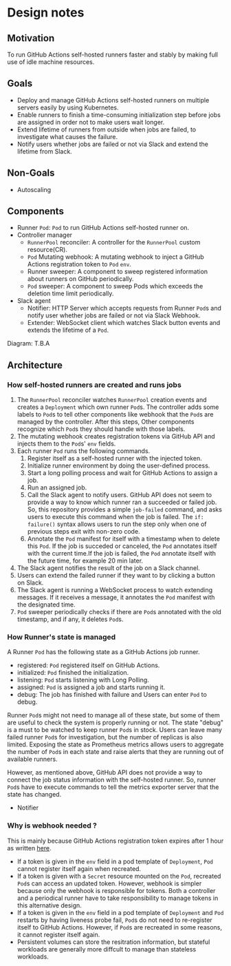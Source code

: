 Design notes
============

Motivation
----------

To run GitHub Actions self-hosted runners faster and stably by making full use of
idle machine resources.

Goals
-----

- Deploy and manage GitHub Actions self-hosted runners on multiple servers easily
  by using Kubernetes.
- Enable runners to finish a time-consuming initialization step before jobs are
  assigned in order not to make users wait longer.
- Extend lifetime of runners from outside when jobs are failed, to investigate
  what causes the failure.
- Notify users whether jobs are failed or not via Slack and extend the lifetime
  from Slack.

Non-Goals
---------

- Autoscaling

Components
------------

- Runner `Pod`: `Pod` to run GitHub Actions self-hosted runner on.
- Controller manager
  - `RunnerPool` reconciler: A controller for the `RunnerPool` custom resource(CR).
  -  `Pod` Mutating webhook: A mutating webhook to inject a GitHub Actions
     registration token to `Pod` `env`.
  - Runner sweeper: A component to sweep registered information about runners
    on GitHub periodically.
  - `Pod` sweeper: A component to sweep Pods which exceeds the deletion time
    limit periodically.
- Slack agent
  - Notifier: HTTP Server which accepts requests from Runner `Pod`s and notify user
    whether jobs are failed or not via Slack Webhook.
  - Extender: WebSocket client which watches Slack button events and extends the
    lifetime of a `Pod`.

Diagram: T.B.A

Architecture
------------

### How self-hosted runners are created and runs jobs

1. The `RunnerPool` reconciler watches `RunnerPool` creation events and creates
  a `Deployment` which own runner `Pod`s. The controller adds some labels to
  `Pod`s to tell other components like webhook that the `Pod`s are managed by
  the controller. After this steps, Other components recognize which `Pod`s
  they should handle with those labels.
1. The mutating webhook creates registration tokens via GitHub API and injects
  them to the `Pod`s' `env` fields.
1. Each runner `Pod` runs the following commands.
   1. Register itself as a self-hosted runner with the injected token.
   1. Initialize runner environment by doing the user-defined process.
   1. Start a long polling process and wait for GitHub Actions to assign a job.
   1. Run an assigned job.
   1. Call the Slack agent to notify users. GitHub API does not seem to provide
      a way to know which runner ran a succeeded or failed job. So, this repository
      provides a simple `job-failed` command, and asks users to execute this
      command when the job is failed.  The `if: failure()` syntax allows users
      to run the step only when one of previous steps exit with non-zero code.
   1. Annotate the `Pod` manifest for itself with a timestamp when to delete this
     `Pod`. If the job is succeded or canceled, the `Pod` annotates itself with
      the current time.If the job is failed, the `Pod` annotate itself with the
      future time, for example 20 min later.
1. The Slack agent notifies the result of the job on a Slack channel.
1. Users can extend the failed runner if they want to by clicking a button on Slack.
1. The Slack agent is running a WebSocket process to watch extending messages.
  If it receives a message, it annotates the `Pod` manifest with the designated time.
1. `Pod` sweeper periodically checks if there are `Pod`s annotated with the old
  timestamp, and if any, it deletes `Pod`s.

### How Runner's state is managed

A Runner `Pod` has the following state as a GitHub Actions job runner.

- registered: `Pod` registered itself on GitHub Actions.
- initialized: `Pod` finished the initialization.
- listening: `Pod` starts listening with Long Polling.
- assigned: `Pod` is assigned a job and starts running it.
- debug: The job has finished with failure and Users can enter `Pod` to debug.

Runner `Pod`s might not need to manage all of these state, but some of them are
useful to check the system is properly running or not.
The state "debug" is a must to be watched to keep runner `Pod`s in stock.
Users can leave many failed runner `Pod`s for investigation, but the number of
replicas is also limited. Exposing the state as Prometheus metrics allows users
to aggregate the number of `Pod`s in each state and raise alerts that they are
running out of available runners.

However, as mentioned above, GitHub API does not provide a way to connect the job
status information with the self-hosted runner.  So, runner `Pod`s have to execute
commands to tell the metrics exporter server that the state has changed.

- Notifier

### Why is webhook needed ?

This is mainly because GitHub Actions registration token expires after 1 hour as written [here](https://docs.github.com/en/rest/reference/actions#create-a-registration-token-for-a-repository).

- If a token is given in the `env` field in a pod template of `Deployment`, `Pod`
  cannot register itself again when recreated.
- If a token is given with a `Secret` resource mounted on the `Pod`, recreated
  `Pod`s can access an updated token.
  However, webhook is simpler because only the webhook is responsible for tokens.
  Both a controller and a periodical runner have to take responsibility to manage
  tokens in this alternative design.
- If a token is given in the `env` field in a pod template of `Deployment` and
  `Pod` restarts by having liveness probe fail, `Pod`s do not need to re-register
  itself to GitHub Actions.
  However, if `Pod`s are recreated in some reasons, it cannot register itself again.
- Persistent volumes can store the resitration information, but stateful workloads
  are generally more diffcult to manage than stateless workloads.

